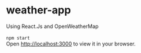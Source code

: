 # weather-app
Using React.Js and OpenWeatherMap<br>
<br>
`npm start`<br>
Open [http://localhost:3000](http://localhost:3000) to view it in your browser.
